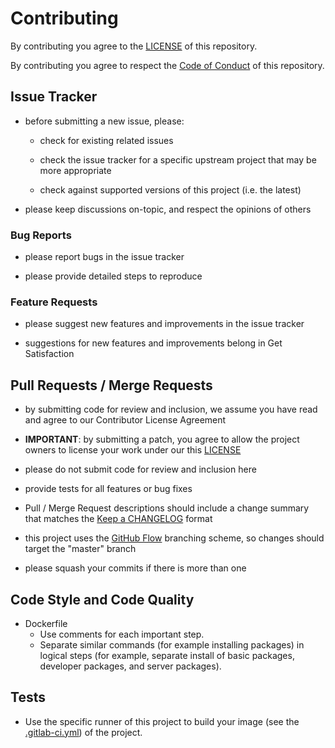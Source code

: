 # Contributing

By contributing you agree to the [LICENSE](LICENSE) of this repository.

By contributing you agree to respect the [Code of Conduct](http://todogroup.org/opencodeofconduct/) of this repository.


## Issue Tracker

- before submitting a new issue, please:

    - check for existing related issues

    - check the issue tracker for a specific upstream project that may be more appropriate

    - check against supported versions of this project (i.e. the latest)

- please keep discussions on-topic, and respect the opinions of others



### Bug Reports

- please report bugs in the issue tracker

- please provide detailed steps to reproduce


### Feature Requests

- please suggest new features and improvements in the issue tracker

- suggestions for new features and improvements belong in Get Satisfaction


## Pull Requests / Merge Requests

- by submitting code for review and inclusion, we assume you have read and agree to our Contributor License Agreement

- **IMPORTANT**: by submitting a patch, you agree to allow the project owners to license your work under our this [LICENSE](LICENSE)

- please do not submit code for review and inclusion here

- provide tests for all features or bug fixes

- Pull / Merge Request descriptions should include a change summary that matches the [Keep a CHANGELOG](http://keepachangelog.com/) format

- this project uses the [GitHub Flow](https://guides.github.com/introduction/flow/) branching scheme, so changes should target the "master" branch

- please squash your commits if there is more than one


## Code Style and Code Quality

- Dockerfile
  - Use comments for each important step.
  - Separate similar commands (for example installing packages) in logical steps (for example, separate install of basic packages,
  developer packages, and server packages).


## Tests

- Use the specific runner of this project to build your image (see the [.gitlab-ci.yml](.gitlab-ci.yml)) of the project.